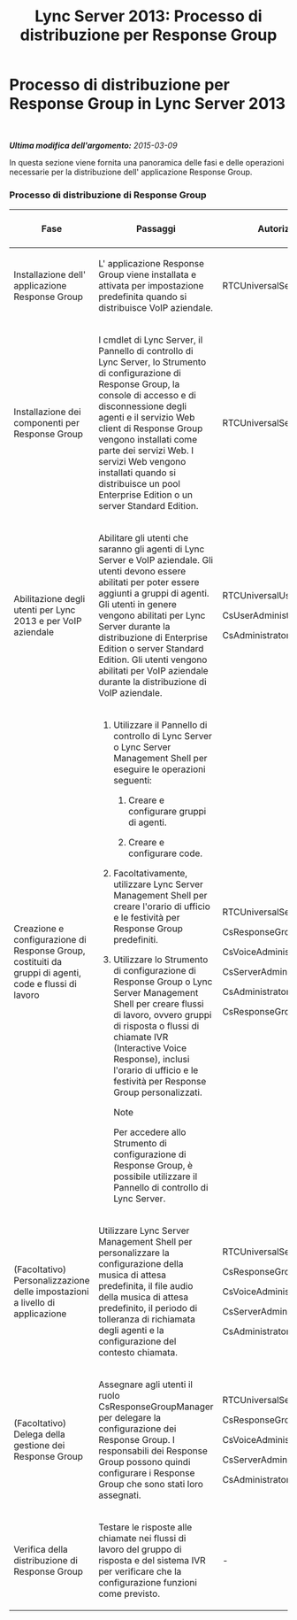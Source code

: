 ﻿---
title: 'Lync Server 2013: Processo di distribuzione per Response Group'
TOCTitle: Processo di distribuzione per Response Group
ms:assetid: d390c8a1-dc6e-44d8-b386-2be1fca9877c
ms:mtpsurl: https://technet.microsoft.com/it-it/library/JJ205270(v=OCS.15)
ms:contentKeyID: 49302080
ms.date: 08/24/2015
mtps_version: v=OCS.15
ms.translationtype: HT
---

# Processo di distribuzione per Response Group in Lync Server 2013

 

_**Ultima modifica dell'argomento:** 2015-03-09_

In questa sezione viene fornita una panoramica delle fasi e delle operazioni necessarie per la distribuzione dell' applicazione Response Group.

### Processo di distribuzione di Response Group

<table>
<colgroup>
<col style="width: 25%" />
<col style="width: 25%" />
<col style="width: 25%" />
<col style="width: 25%" />
</colgroup>
<thead>
<tr class="header">
<th>Fase</th>
<th>Passaggi</th>
<th>Autorizzazioni</th>
<th>Documentazione relativa alla distribuzione</th>
</tr>
</thead>
<tbody>
<tr class="odd">
<td><p>Installazione dell' applicazione Response Group</p></td>
<td><p>L' applicazione Response Group viene installata e attivata per impostazione predefinita quando si distribuisce VoIP aziendale.</p></td>
<td><p>RTCUniversalServerAdmins</p></td>
<td><p><a href="lync-server-2013-deploying-enterprise-voice.md">Distribuzione di VoIP aziendale in Lync Server 2013</a></p></td>
</tr>
<tr class="even">
<td><p>Installazione dei componenti per Response Group</p></td>
<td><p>I cmdlet di Lync Server, il Pannello di controllo di Lync Server, lo Strumento di configurazione di Response Group, la console di accesso e di disconnessione degli agenti e il servizio Web client di Response Group vengono installati come parte dei servizi Web. I servizi Web vengono installati quando si distribuisce un pool Enterprise Edition o un server Standard Edition.</p></td>
<td><p>RTCUniversalServerAdmins</p></td>
<td><p><a href="lync-server-2013-deploying-lync-server.md">Distribuzione di Lync Server 2013</a></p></td>
</tr>
<tr class="odd">
<td><p>Abilitazione degli utenti per Lync 2013 e per VoIP aziendale</p></td>
<td><p>Abilitare gli utenti che saranno gli agenti di Lync Server e VoIP aziendale. Gli utenti devono essere abilitati per poter essere aggiunti a gruppi di agenti. Gli utenti in genere vengono abilitati per Lync Server durante la distribuzione di Enterprise Edition o server Standard Edition. Gli utenti vengono abilitati per VoIP aziendale durante la distribuzione di VoIP aziendale.</p></td>
<td><p>RTCUniversalUserAdmins</p>
<p>CsUserAdministrator</p>
<p>CsAdministrator</p></td>
<td><p><a href="lync-server-2013-disable-or-re-enable-user-account-for-lync-server.md">Disabilitare o abilitare nuovamente gli account utente per Lync Server</a></p>
<p><a href="lync-server-2013-enable-users-for-enterprise-voice.md">Abilitare gli utenti per VoIP aziendale in Lync Server 2013</a></p></td>
</tr>
<tr class="even">
<td><p>Creazione e configurazione di Response Group, costituiti da gruppi di agenti, code e flussi di lavoro</p></td>
<td><ol>
<li><p>Utilizzare il Pannello di controllo di Lync Server o Lync Server Management Shell per eseguire le operazioni seguenti:</p>
<ol>
<li><p>Creare e configurare gruppi di agenti.</p></li>
<li><p>Creare e configurare code.</p></li>
</ol></li>
<li><p>Facoltativamente, utilizzare Lync Server Management Shell per creare l'orario di ufficio e le festività per Response Group predefiniti.</p></li>
<li><p>Utilizzare lo Strumento di configurazione di Response Group o Lync Server Management Shell per creare flussi di lavoro, ovvero gruppi di risposta o flussi di chiamate IVR (Interactive Voice Response), inclusi l'orario di ufficio e le festività per Response Group personalizzati.</p>
<div class="alert">

> [!NOTE]
> Per accedere allo Strumento di configurazione di Response Group, è possibile utilizzare il Pannello di controllo di Lync Server.


</div></li>
</ol></td>
<td><p>RTCUniversalServerAdmins</p>
<p>CsResponseGroupAdministrator</p>
<p>CsVoiceAdministrator</p>
<p>CsServerAdministrator</p>
<p>CsAdministrator</p>
<p>CsResponseGroupManager</p></td>
<td><p><a href="lync-server-2013-create-response-group-agent-groups.md">Creare gruppi di agenti per Response Group in Lync Server 2013</a></p>
<p><a href="lync-server-2013-create-response-group-queues.md">Creare code di Response Group in Lync Server 2013</a></p>
<p><a href="lync-server-2013-optional-define-response-group-business-hours.md">Definire l'orario di ufficio dei Response Group (facoltativo) in Lync Server 2013</a></p>
<p><a href="lync-server-2013-optional-define-response-group-holiday-sets.md">Definire gli insiemi di festività dei Response Group (facoltativo)</a></p>
<p><a href="lync-server-2013-create-or-modify-a-workflow.md">Creare o modificare un flusso di lavoro</a></p></td>
</tr>
<tr class="odd">
<td><p>(Facoltativo) Personalizzazione delle impostazioni a livello di applicazione</p></td>
<td><p>Utilizzare Lync Server Management Shell per personalizzare la configurazione della musica di attesa predefinita, il file audio della musica di attesa predefinito, il periodo di tolleranza di richiamata degli agenti e la configurazione del contesto chiamata.</p></td>
<td><p>RTCUniversalServerAdmins</p>
<p>CsResponseGroupAdministrator</p>
<p>CsVoiceAdministrator</p>
<p>CsServerAdministrator</p>
<p>CsAdministrator</p></td>
<td><p><a href="lync-server-2013-managing-application-level-response-group-settings.md">Gestione delle impostazioni dei Response Group a livello di applicazione</a></p></td>
</tr>
<tr class="even">
<td><p>(Facoltativo) Delega della gestione dei Response Group</p></td>
<td><p>Assegnare agli utenti il ruolo CsResponseGroupManager per delegare la configurazione dei Response Group. I responsabili dei Response Group possono quindi configurare i Response Group che sono stati loro assegnati.</p></td>
<td><p>RTCUniversalServerAdmins</p>
<p>CsResponseGroupAdministrator</p>
<p>CsVoiceAdministrator</p>
<p>CsServerAdministrator</p>
<p>CsAdministrator</p></td>
<td><p><a href="lync-server-2013-planning-for-role-based-access-control.md">Pianificazione del controllo di accesso basato sui ruoli in Lync Server 2013</a></p></td>
</tr>
<tr class="odd">
<td><p>Verifica della distribuzione di Response Group</p></td>
<td><p>Testare le risposte alle chiamate nei flussi di lavoro del gruppo di risposta e del sistema IVR per verificare che la configurazione funzioni come previsto.</p></td>
<td><p>-</p></td>
<td><p>-</p></td>
</tr>
</tbody>
</table>

